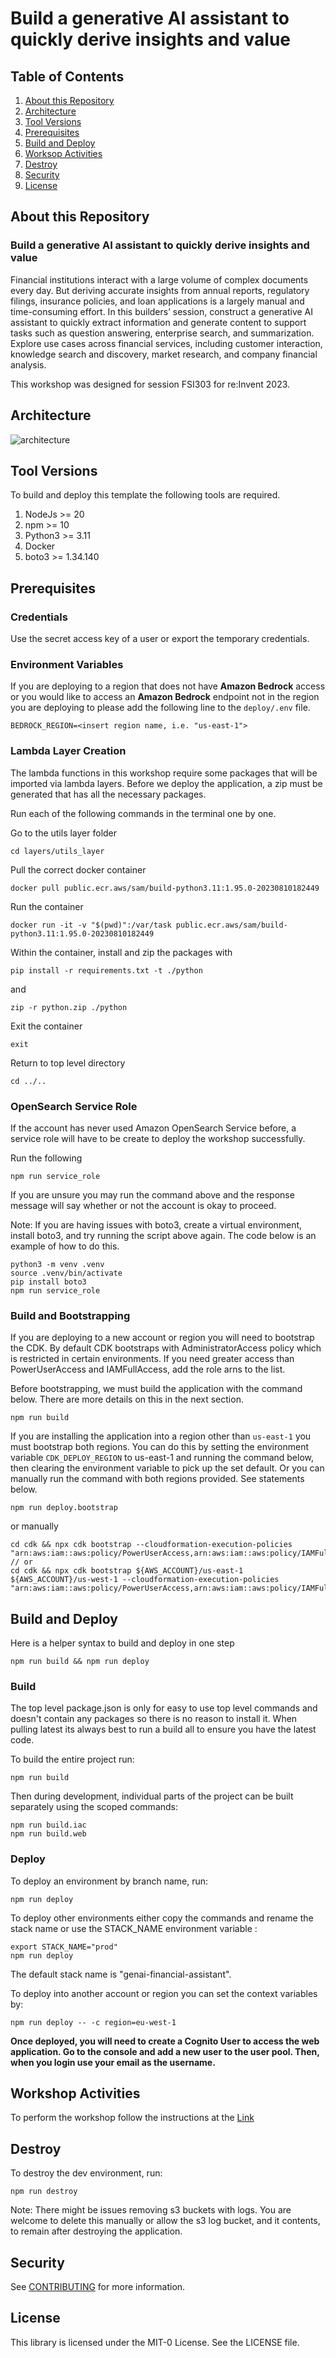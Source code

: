 
# Build a generative AI assistant to quickly derive insights and value

## Table of Contents
1. [About this Repository](#About)
2. [Architecture](#Learning)
3. [Tool Versions](#Versions)
4. [Prerequisites](#Prerequisites)
5. [Build and Deploy](#Build_Deploy)
6. [Worksop Activities](#Workshop)
7. [Destroy](#Destroy)
8. [Security](#Security)
9. [License](#License)

## About this Repository <a name="About"></a>

### Build a generative AI assistant to quickly derive insights and value

Financial institutions interact with a large volume of complex documents every day. But deriving accurate insights from annual reports, regulatory filings, insurance policies, and loan applications is a largely manual and time-consuming effort. In this builders’ session, construct a generative AI assistant to quickly extract information and generate content to support tasks such as question answering, enterprise search, and summarization. Explore use cases across financial services, including customer interaction, knowledge search and discovery, market research, and company financial analysis. 

This workshop was designed for session FSI303 for re:Invent 2023.

## Architecture <a name="Architecture"></a>

![architecture](architecture.png)

## Tool Versions <a name="Versions"></a>

To build and deploy this template the following tools are required.

1. NodeJs >= 20
2. npm >= 10
3. Python3 >= 3.11
4. Docker
5. boto3 >= 1.34.140

## Prerequisites <a name="Prerequisites"></a>

### Credentials

Use the secret access key of a user or export the temporary credentials.

### Environment Variables

If you are deploying to a region that does not have **Amazon Bedrock** access or you would like to access an **Amazon Bedrock** endpoint not in the region you are deploying to please add the following line to the ```deploy/.env``` file.
```
BEDROCK_REGION=<insert region name, i.e. "us-east-1">
```

### Lambda Layer Creation

The lambda functions in this workshop require some packages that will be imported via lambda layers. Before we deploy the application, a zip must be generated that has all the necessary packages.

Run each of the following commands in the terminal one by one.

Go to the utils layer folder
```
cd layers/utils_layer
```
Pull the correct docker container
```
docker pull public.ecr.aws/sam/build-python3.11:1.95.0-20230810182449
```
Run the container
```
docker run -it -v "$(pwd)":/var/task public.ecr.aws/sam/build-python3.11:1.95.0-20230810182449
```
Within the container, install and zip the packages with 
```
pip install -r requirements.txt -t ./python
```
and
```
zip -r python.zip ./python
```
Exit the container
```
exit
```
Return to top level directory
```
cd ../..
```

### OpenSearch Service Role

If the account has never used Amazon OpenSearch Service before, a service role will have to be create to deploy the workshop successfully. 

Run the following
```
npm run service_role
```
If you are unsure you may run the command above and the response message will say whether or not the account is okay to proceed.

Note: If you are having issues with boto3, create a virtual environment, install boto3, and try running the script above again. The code below is an example of how to do this.

```
python3 -m venv .venv
source .venv/bin/activate
pip install boto3
npm run service_role
```

### Build and Bootstrapping

If you are deploying to a new account or region you will need to bootstrap the CDK.  By default CDK bootstraps with AdministratorAccess policy which is restricted in certain environments.  If you need greater access than PowerUserAccess and IAMFullAccess, add the role arns to the list.

Before bootstrapping, we must build the application with the command below. There are more details on this in the next section.
```
npm run build
```

If you are installing the application into a region other than `us-east-1` you must bootstrap both regions.  You can do this by setting the environment variable `CDK_DEPLOY_REGION` to us-east-1 and running the command below, then clearing the environment variable to pick up the set default.  Or you can manually run the command with both regions provided.  See statements below.

```
npm run deploy.bootstrap
```

or manually

```
cd cdk && npx cdk bootstrap --cloudformation-execution-policies "arn:aws:iam::aws:policy/PowerUserAccess,arn:aws:iam::aws:policy/IAMFullAccess"
// or
cd cdk && npx cdk bootstrap ${AWS_ACCOUNT}/us-east-1 ${AWS_ACCOUNT}/us-west-1 --cloudformation-execution-policies "arn:aws:iam::aws:policy/PowerUserAccess,arn:aws:iam::aws:policy/IAMFullAccess"
```

## Build and Deploy <a name="Build_Deploy"></a>

Here is a helper syntax to build and deploy in one step

```
npm run build && npm run deploy
```

### Build 

The top level package.json is only for easy to use top level commands and doesn't contain any packages so there is no reason to install it.  When pulling latest its always best to run a build all to ensure you have the latest code. 

To build the entire project run:

```
npm run build
```

Then during development, individual parts of the project can be built separately using the scoped commands:

```
npm run build.iac
npm run build.web
```

### Deploy

To deploy an environment by branch name, run:

```
npm run deploy
```

To deploy other environments either copy the commands and rename the stack name or use the STACK_NAME environment variable :

```
export STACK_NAME="prod"
npm run deploy
```
The default stack name is "genai-financial-assistant".

To deploy into another account or region you can set the context variables by:

```
npm run deploy -- -c region=eu-west-1
```

**Once deployed, you will need to create a Cognito User to access the web application. Go to the console and add a new user to the user pool. Then, when you login use your email as the username.**


## Workshop Activities <a name="Workshop"></a>

To perform the workshop follow the instructions at the [Link](https://catalog.us-east-1.prod.workshops.aws/workshops/8b9976db-f4b2-4554-ae82-ce9e552e20ca/en-US)


## Destroy <a name="Destory"></a>

To destroy the dev environment, run:

```
npm run destroy
```

Note: There might be issues removing s3 buckets with logs. You are welcome to delete this manually or allow the s3 log bucket, and it contents, to remain after destroying the application.


## Security <a name="Security"></a>

See [CONTRIBUTING](CONTRIBUTING.md#security-issue-notifications) for more information.


## License <a name="License"></a>

This library is licensed under the MIT-0 License. See the LICENSE file.

